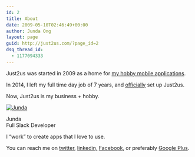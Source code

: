 ```yaml
---
id: 2
title: About
date: 2009-05-10T02:46:49+00:00
author: Junda Ong
layout: page
guid: http://just2us.com/?page_id=2
dsq_thread_id:
  - 1177094333
---
```

<p align="justify">
  Just2us was started in 2009 as a home for <a href="/apps/" onclick="__gaTracker('send', 'event', 'outbound-article', '/apps/', 'my hobby mobile applications');" target="_blank">my hobby mobile applications</a>.
</p>

<p align="justify">
  In 2014, I left my full time day job of 7 years, and <a href="/2014/04/officially-launching-just2us-as-a-business/" onclick="__gaTracker('send', 'event', 'outbound-article', '/2014/04/officially-launching-just2us-as-a-business/', 'officially');" target="_blank">officially</a> set up Just2us.
</p>

<p align="justify">
  Now, Just2us is my business + hobby.
</p>

<div id="attachment_983" style="width: 310px" class="wp-caption aligncenter">
  <a href="https://plus.google.com/+JundaOng/" onclick="__gaTracker('send', 'event', 'outbound-article', 'https://plus.google.com/+JundaOng/', '');" target="_blank"><img class="size-medium wp-image-983" alt="Junda" src="/wp-content/uploads/2009/05/luffy-jd-head-rounded-enhanced-300x300.png" width="300" height="300" srcset="/wp-content/uploads/2009/05/luffy-jd-head-rounded-enhanced-150x150.png 150w, /wp-content/uploads/2009/05/luffy-jd-head-rounded-enhanced-300x300.png 300w, /wp-content/uploads/2009/05/luffy-jd-head-rounded-enhanced.png 745w" sizes="(max-width: 300px) 100vw, 300px" /></a>
  
  <p class="wp-caption-text">
    Junda<br />Full Slack Developer
  </p>
</div>

<p align="justify">
  I &#8220;work&#8221; to create apps that I love to use.
</p>

You can reach me on <a href="http://twitter.com/samwize" onclick="__gaTracker('send', 'event', 'outbound-article', 'http://twitter.com/samwize', 'twitter');">twitter</a>, <a href="http://www.linkedin.com/in/junda" onclick="__gaTracker('send', 'event', 'outbound-article', 'http://www.linkedin.com/in/junda', 'linkedin,');">linkedin,</a> <a href="http://www.facebook.com/ongjunda" onclick="__gaTracker('send', 'event', 'outbound-article', 'http://www.facebook.com/ongjunda', 'Facebook');">Facebook</a>, or preferably <a href="https://plus.google.com/+JundaOng/" onclick="__gaTracker('send', 'event', 'outbound-article', 'https://plus.google.com/+JundaOng/', 'Google Plus');">Google Plus</a>.

<div style="font-size:0px;height:0px;line-height:0px;margin:0;padding:0;clear:both">
</div>